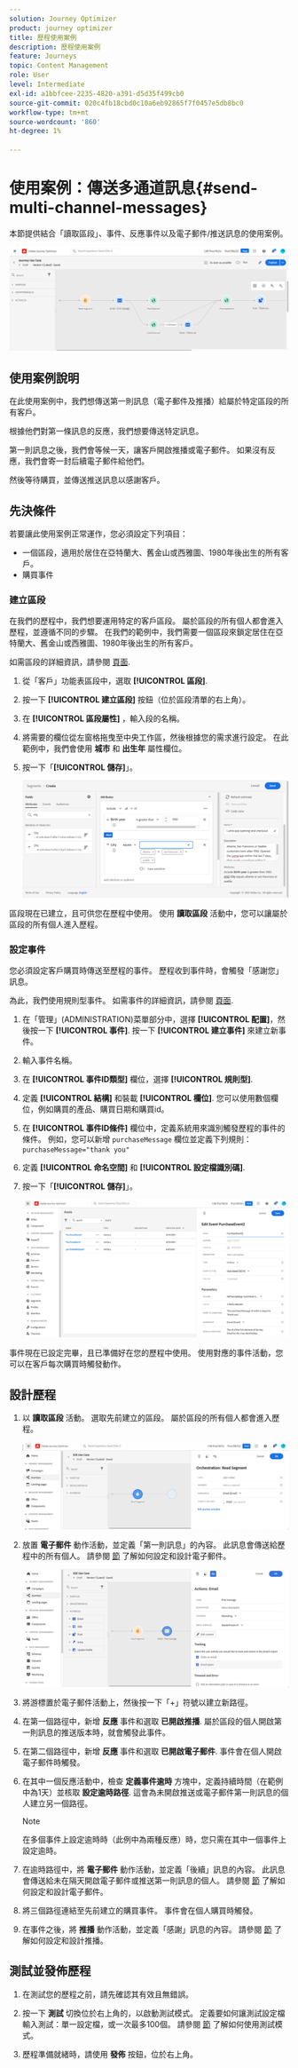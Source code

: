 ```yaml
---
solution: Journey Optimizer
product: journey optimizer
title: 歷程使用案例
description: 歷程使用案例
feature: Journeys
topic: Content Management
role: User
level: Intermediate
exl-id: a1bbfcee-2235-4820-a391-d5d35f499cb0
source-git-commit: 020c4fb18cbd0c10a6eb92865f7f0457e5db8bc0
workflow-type: tm+mt
source-wordcount: '860'
ht-degree: 1%

---
```


# 使用案例：傳送多通道訊息{#send-multi-channel-messages}

本節提供結合「讀取區段」、事件、反應事件以及電子郵件/推送訊息的使用案例。

![](assets/jo-uc1.png)

## 使用案例說明

在此使用案例中，我們想傳送第一則訊息（電子郵件及推播）給屬於特定區段的所有客戶。

根據他們對第一條訊息的反應，我們想要傳送特定訊息。

第一則訊息之後，我們會等候一天，讓客戶開啟推播或電子郵件。 如果沒有反應，我們會寄一封后續電子郵件給他們。

然後等待購買，並傳送推送訊息以感謝客戶。

## 先決條件

若要讓此使用案例正常運作，您必須設定下列項目：

* 一個區段，適用於居住在亞特蘭大、舊金山或西雅圖、1980年後出生的所有客戶。
* 購買事件

### 建立區段

在我們的歷程中，我們想要運用特定的客戶區段。 屬於區段的所有個人都會進入歷程，並遵循不同的步驟。 在我們的範例中，我們需要一個區段來鎖定居住在亞特蘭大、舊金山或西雅圖、1980年後出生的所有客戶。

如需區段的詳細資訊，請參閱 [頁面](../segment/about-segments.md).

1. 從「客戶」功能表區段中，選取 **[!UICONTROL 區段]**.

1. 按一下 **[!UICONTROL 建立區段]** 按鈕（位於區段清單的右上角）。

1. 在 **[!UICONTROL 區段屬性]** ，輸入段的名稱。

1. 將需要的欄位從左窗格拖曳至中央工作區，然後根據您的需求進行設定。 在此範例中，我們會使用 **城市** 和 **出生年** 屬性欄位。

1. 按一下「**[!UICONTROL 儲存]**」。

   ![](assets/add-attributes.png)

區段現在已建立，且可供您在歷程中使用。 使用 **讀取區段** 活動中，您可以讓屬於區段的所有個人進入歷程。

### 設定事件

您必須設定客戶購買時傳送至歷程的事件。 歷程收到事件時，會觸發「感謝您」訊息。

為此，我們使用規則型事件。 如需事件的詳細資訊，請參閱 [頁面](../event/about-events.md).

1. 在「管理」(ADMINISTRATION)菜單部分中，選擇 **[!UICONTROL 配置]**，然後按一下 **[!UICONTROL 事件]**. 按一下 **[!UICONTROL 建立事件]** 來建立新事件。

1. 輸入事件名稱。

1. 在 **[!UICONTROL 事件ID類型]** 欄位，選擇 **[!UICONTROL 規則型]**.

1. 定義 **[!UICONTROL 結構]** 和裝載 **[!UICONTROL 欄位]**. 您可以使用數個欄位，例如購買的產品、購買日期和購買id。

1. 在 **[!UICONTROL 事件ID條件]** 欄位中，定義系統用來識別觸發歷程的事件的條件。 例如，您可以新增 `purchaseMessage` 欄位並定義下列規則： `purchaseMessage="thank you"`

1. 定義 **[!UICONTROL 命名空間]** 和 **[!UICONTROL 設定檔識別碼]**.

1. 按一下「**[!UICONTROL 儲存]**」。

   ![](assets/jo-uc2.png)

事件現在已設定完畢，且已準備好在您的歷程中使用。 使用對應的事件活動，您可以在客戶每次購買時觸發動作。

## 設計歷程

1. 以 **讀取區段** 活動。 選取先前建立的區段。 屬於區段的所有個人都會進入歷程。

   ![](assets/jo-uc4.png)

1. 放置 **電子郵件** 動作活動，並定義「第一則訊息」的內容。 此訊息會傳送給歷程中的所有個人。 請參閱 [節](../email/create-email.md) 了解如何設定和設計電子郵件。

   ![](assets/jo-uc5.png)

1. 將游標置於電子郵件活動上，然後按一下「+」符號以建立新路徑。

1. 在第一個路徑中，新增 **反應** 事件和選取 **已開啟推播**. 屬於區段的個人開啟第一則訊息的推送版本時，就會觸發此事件。

1. 在第二個路徑中，新增 **反應** 事件和選取 **已開啟電子郵件**. 事件會在個人開啟電子郵件時觸發。

1. 在其中一個反應活動中，檢查 **定義事件逾時** 方塊中，定義持續時間（在範例中為1天）並核取 **設定逾時路徑**. 這會為未開啟推送或電子郵件第一則訊息的個人建立另一個路徑。

   >[!NOTE]
   >
   >在多個事件上設定逾時時（此例中為兩種反應）時，您只需在其中一個事件上設定逾時。

1. 在逾時路徑中，將 **電子郵件** 動作活動，並定義「後續」訊息的內容。 此訊息會傳送給未在隔天開啟電子郵件或推送第一則訊息的個人。 請參閱 [節](../email/create-email.md) 了解如何設定和設計電子郵件。

1. 將三個路徑連結至先前建立的購買事件。 事件會在個人購買時觸發。

1. 在事件之後，將 **推播** 動作活動，並定義「感謝」訊息的內容。 請參閱 [節](../push/create-push.md) 了解如何設定和設計推播。

## 測試並發佈歷程

1. 在測試您的歷程之前，請先確認其有效且無錯誤。

1. 按一下 **測試** 切換位於右上角的，以啟動測試模式。 定義要如何讓測試設定檔輸入測試：單一設定檔，或一次最多100個。 請參閱 [節](testing-the-journey.md) 了解如何使用測試模式。

1. 歷程準備就緒時，請使用 **發佈** 按鈕，位於右上角。
